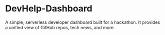 # DevHelp-Dashboard
A simple, serverless developer dashboard built for a hackathon. It provides a unified view of GitHub repos, tech news, and more.
